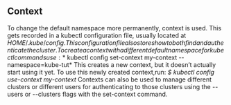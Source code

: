 ## Context
To change the default namespace more permanently, context is used. This gets recorded in a kubectl configuration file, usually located at $HOME/.kube/config. This configuration file also stores how to
both find and authenticate the cluster. 
To create a context with a different default namespace for kubectl commands use:
*$ kubectl config set-context my-context --namespace=kube-tut*
This creates a new context, but it doesn’t actually start using it yet. To use this newly created context,run:
*$ kubectl config use-context my-context*
Contexts can also be used to manage different clusters or different users for authenticating to those clusters using the --users or --clusters flags with the set-context command.